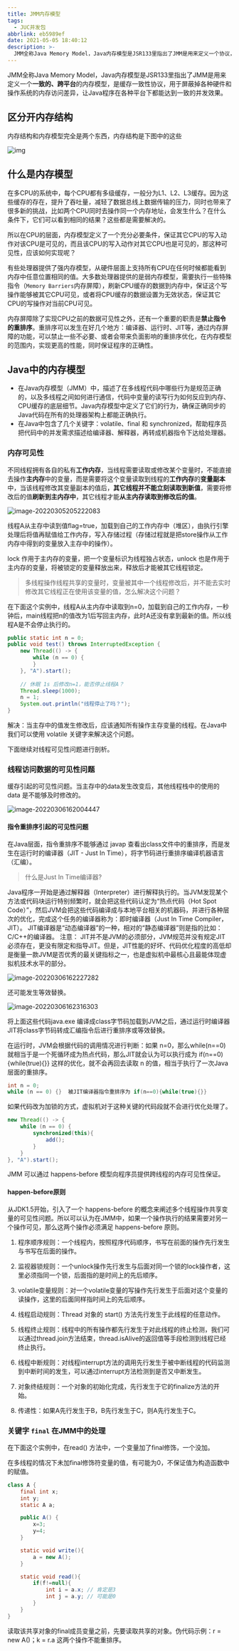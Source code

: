 ```yaml
---
title: JMM内存模型
tags:
  - JUC并发包
abbrlink: eb5989ef
date: 2021-05-05 18:40:12
description: >-
  JMM全称Java Memory Model，Java内存模型是JSR133里指出了JMM是用来定义一个协议，用于屏蔽各种硬件和操作系统的内存访问差异，让Java程序在各种平台下都能达到一致的并发效果。
---
```


JMM全称Java Memory Model，Java内存模型是JSR133里指出了JMM是用来定义一个**一致的、跨平台**的内存模型，是缓存一致性协议，用于屏蔽掉各种硬件和操作系统的内存访问差异，让Java程序在各种平台下都能达到一致的并发效果。

## 区分开内存结构

内存结构和内存模型完全是两个东西，内存结构是下图中的这些

![img](JUC-JMM-Memory-Model/webp.webp)

## 什么是内存模型

在多CPU的系统中，每个CPU都有多级缓存，一般分为L1、L2、L3缓存。因为这些缓存的存在，提升了吞吐量，减轻了数据总线上数据传输的压力，同时也带来了很多新的挑战，比如两个CPU同时去操作同一个内存地址，会发生什么？在什么条件下，它们可以看到相同的结果？这些都是需要解决的。

所以在CPU的层面，内存模型定义了一个充分必要条件，保证其它CPU的写入动作对该CPU是可见的，而且该CPU的写入动作对其它CPU也是可见的，那这种可见性，应该如何实现呢？

有些处理器提供了强内存模型，从硬件层面上支持所有CPU在任何时候都能看到内存中任意位置相同的值。大多数处理器提供的是弱内存模型，需要执行一些特殊指令（`Memory Barriers`内存屏障），刷新CPU缓存的数据到内存中，保证这个写操作能够被其它CPU可见，或者将CPU缓存的数据设置为无效状态，保证其它CPU的写操作对当前CPU可见。

内存屏障除了实现CPU之前的数据可见性之外，还有一个重要的职责是**禁止指令的重排序**。重排序可以发生在好几个地方：编译器、运行时、JIT等，通过内存屏障的功能，可以禁止一些不必要、或者会带来负面影响的重排序优化，在内存模型的范围内，实现更高的性能，同时保证程序的正确性。

## Java中的内存模型

- 在Java内存模型（JMM）中，描述了在多线程代码中哪些行为是规范正确的，以及多线程之间如何进行通信，代码中变量的读写行为如何反应到内存、CPU缓存的底层细节。Java内存模型中定义了它们的行为，确保正确同步的Java代码在所有的处理器架构上都能正确执行。
- 在Java中包含了几个关键字：volatile、final 和 synchronized，帮助程序员把代码中的并发需求描述给编译器、解释器，再转成机器指令下达给处理器。

### 内存可见性

不同线程拥有各自的私有**工作内存**，当线程需要读取或修改某个变量时，不能直接去操作**主内存**中的变量，而是需要将这个变量读取到线程的**工作内存**的**变量副本**中，当该线程修改其变量副本的值后，**其它线程并不能立刻读取到新值**，需要将修改后的值**刷新到主内存中**，其它线程才能**从主内存读取到修改后的值**。

![image-20220305205222083](JUC-JMM-Memory-Model/image-20220305205222083.png)

线程A从主存中读到值flag=true，加载到自己的工作内存中（堆区），由执行引擎处理后将值再赋值给工作内存，写入存储过程（存储过程就是把store操作从工作内存中得到的变量放入主存中的操作）。

lock 作用于主内存的变量，把一个变量标识为线程独占状态，unlock 也是作用于主内存的变量，将被锁定的变量释放出来，释放后才能被其它线程锁定。

> 多线程操作线程共享的变量时，变量被其中一个线程修改后，并不能去实时修改其它线程正在使用该变量的值，怎么解决这个问题？

在下面这个实例中，线程A从主内存中读取到n=0，加载到自己的工作内存，一秒钟后，main线程把n的值改为1后写回主内存，此时A还没有拿到最新的值。所以线程A是不会停止执行的。

```java
public static int n = 0;
public void test() throws InterruptedException {
    new Thread(() -> {
        while (n == 0) {
        }
    }, "A").start();
	
    // 休眠 1s 后修改n=1，能否停止线程A？
    Thread.sleep(1000);
    n = 1;
    System.out.println("线程停止了吗？");
}
```

解决：当主存中的值发生修改后，应该通知所有操作主存变量的线程。在Java中我们可以使用 volatile 关键字来解决这个问题。

下面继续对线程可见性问题进行剖析。

### 线程访问数据的可见性问题

缓存引起的可见性问题。当主存中的data发生改变后，其他线程栈中的使用的 data 是不能够及时修改的。

![image-20220306162004447](JUC-JMM-Memory-Model/image-20220306162004447.png)

#### 指令重排序引起的可见性问题

在Java层面，指令重排序不能够通过 javap 查看出class文件中的重排序，而是发生在运行时的编译器（JIT - Just In Time），将字节码进行重排序编译机器语言（汇编）。

> 什么是Just In Time编译器?

Java程序一开始是通过解释器（Interpreter）进行解释执行的。当JVM发现某个方法或代码块运行特别频繁时，就会把这些代码认定为“热点代码（Hot Spot Code）”，然后JVM会把这些代码编译成与本地平台相关的机器码，并进行各种层次的优化，完成这个任务的编译器称为：即时编译器（Just In Time Compiler，JIT）。
JIT编译器是“动态编译器”的一种，相对的“静态编译器”则是指的比如：C/C++的编译器。
注意：
JIT并不是JVM的必须部分，JVM规范并没有规定JIT必须存在，更没有限定和指导JIT。但是，JIT性能的好坏、代码优化程度的高低却是衡量一款JVM是否优秀的最关键指标之一，也是虚拟机中最核心且最能体现虚拟机技术水平的部分。

![image-20220306162227282](JUC-JMM-Memory-Model/image-20220306162227282.png)

还可能发生等效替换。

![image-20220306162316303](JUC-JMM-Memory-Model/image-20220306162316303.png)

将上面这些代码java.exe 编译成class字节码加载到JVM之后，通过运行时编译器JIT将class字节码转成汇编指令后进行重排序或等效替换。 

在运行时，JVM会根据代码的调用情况进行判断：如果 n=0，那么while(n==0) 就相当于是一个死循环成为热点代码，那么JIT就会认为可以执行成为 if(n==0){while(true){}} 这样的优化，就不会再回去读取 n 的值，相当于执行了一次Java层面的重排序。

```java
int n = 0;
while (n == 0) {}  被JIT编译器指令重排序为 if(n==0){while(true){}}
```

如果代码改为加锁的方式，虚拟机对于这种关键的代码段就不会进行优化处理了。

```java
new Thread(() -> {
    while (n == 0) {
        synchronized(this){
            add();
        }
    }
}, "A").start();
```

JMM 可以通过 happens-before 模型向程序员提供跨线程的内存可见性保证。

#### happen-before原则

从JDK1.5开始，引入了一个 happens-before 的概念来阐述多个线程操作共享变量的可见性问题。所以可以认为在JMM中，如果一个操作执行的结果需要对另一个操作可见，那么这两个操作必须满足 happens-before 原则。

1. 程序顺序规则：一个线程内，按照程序代码顺序，书写在前面的操作先行发生与书写在后面的操作。

2. 监视器锁规则：一个unlock操作先行发生与后面对同一个锁的lock操作者，这里必须指同一个锁，后面指的是时间上的先后顺序。

3. volatile变量规则：对一个volatile变量的写操作先行发生于后面对这个变量的读操作，这里的后面同样指时间上的先后顺序。

4. 线程启动规则：Thread 对象的 start() 方法先行发生于此线程的任意动作。

5. 线程终止规则：线程中的所有操作都先行发生于对此线程的终止检测，我们可以通过thread.join方法结束，thread.isAlive的返回值等手段检测到线程已经终止执行。

6. 线程中断规则：对线程interrupt方法的调用先行发生于被中断线程的代码监测到中断时间的发生，可以通过interrupt方法检测到是否又中断发生。

7. 对象终结规则：一个对象的初始化完成，先行发生于它的finalize方法的开始。

8. 传递性：如果A先行发生于B，B先行发生于C，则A先行发生于C。

### 关键字 `final` 在JMM中的处理

在下面这个实例中，在read() 方法中，一个变量加了final修饰，一个没加。

在多线程的情况下未加final修饰符变量的值，有可能为0，不保证值为构造函数中的赋值。

```java
class A {
    final int x;
    int y;
    static A a;

    public A() {
        x=3;
        y=4;
    }

    static void write(){
        a = new A();
    }

    static void read(){
        if(f!=null){
            int i = a.x; // 肯定是3
            int j = a.y; // 可能是0
        }
    }
}
```

读取该共享对象的final成员变量之前，先要读取共享的对象。伪代码示例：r = new A()；k = r.a 这两个操作不能重排序。

